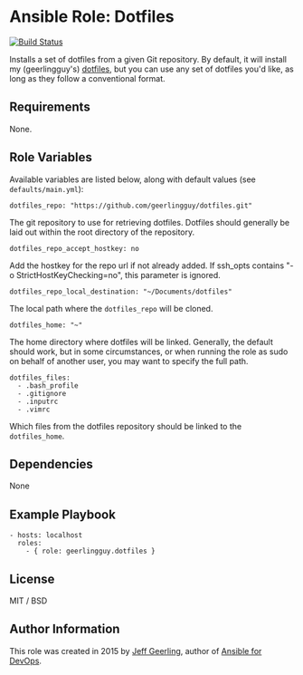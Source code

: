 # Ansible Role: Dotfiles

[![Build Status](https://travis-ci.org/geerlingguy/ansible-role-dotfiles.svg?branch=master)](https://travis-ci.org/geerlingguy/ansible-role-dotfiles)

Installs a set of dotfiles from a given Git repository. By default, it will install my (geerlingguy's) [dotfiles](https://github.com/geerlingguy/dotfiles), but you can use any set of dotfiles you'd like, as long as they follow a conventional format.

## Requirements

None.

## Role Variables

Available variables are listed below, along with default values (see `defaults/main.yml`):

    dotfiles_repo: "https://github.com/geerlingguy/dotfiles.git"

The git repository to use for retrieving dotfiles. Dotfiles should generally be laid out within the root directory of the repository.

    dotfiles_repo_accept_hostkey: no

Add the hostkey for the repo url if not already added. If ssh_opts contains "-o StrictHostKeyChecking=no", this parameter is ignored.

    dotfiles_repo_local_destination: "~/Documents/dotfiles"

The local path where the `dotfiles_repo` will be cloned.

    dotfiles_home: "~"

The home directory where dotfiles will be linked. Generally, the default should work, but in some circumstances, or when running the role as sudo on behalf of another user, you may want to specify the full path.

    dotfiles_files:
      - .bash_profile
      - .gitignore
      - .inputrc
      - .vimrc

Which files from the dotfiles repository should be linked to the `dotfiles_home`.

## Dependencies

None

## Example Playbook

    - hosts: localhost
      roles:
        - { role: geerlingguy.dotfiles }

## License

MIT / BSD

## Author Information

This role was created in 2015 by [Jeff Geerling](http://jeffgeerling.com/), author of [Ansible for DevOps](http://ansiblefordevops.com/).
